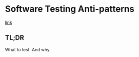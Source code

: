 # Software Testing Anti-patterns

[link](http://blog.codepipes.com/testing/software-testing-antipatterns.html)

## TL;DR

What to test. And why.
